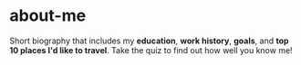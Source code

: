 # about-me

Short biography that includes my **education**, **work history**, **goals**, and **top 10 places I'd like to travel**.  Take the quiz to find out how well you know me!